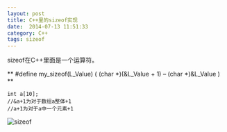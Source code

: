 ```yaml
---
layout: post
title: C++里的sizeof实现
date:  2014-07-13 11:51:33   
category: C++
tags: sizeof
---
```


sizeof在C++里面是一个运算符。

** #define my_sizeof(L_Value) ( (char *)(&L_Value + 1) – (char *)&L_Value ) **

~~~~~~~~~~
int a[10];
//&a+1为对于数组a整体+1
//a+1为对于a中一个元素+1 
~~~~~~~~~~

![sizeof](http://shamospace.qiniudn.com/sizeof.jpg)